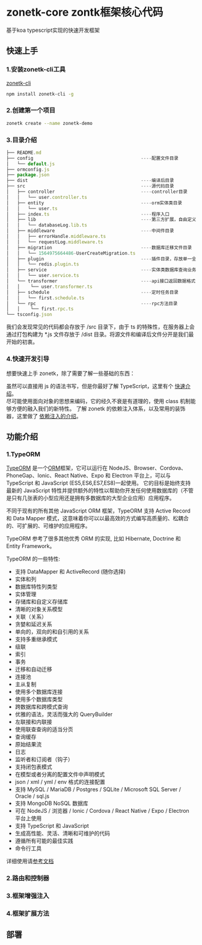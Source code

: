 # zonetk-core zontk框架核心代码
基于koa typescript实现的快速开发框架
## 快速上手

### 1.安装zonetk-cli工具
[zonetk-cli](https://github.com/yunmoon/zonetk-cli)
```bash
npm install zonetk-cli -g
```

### 2.创建第一个项目
```bash
zonetk create --name zonetk-demo
```
### 3.目录介绍
```js
├── README.md
├── config                                        ----配置文件目录
│   └── default.js
├── ormconfig.js
├── package.json
├── dist                                          ----编译后目录
├── src                                           ----源代码目录
│   ├── controller                                ----controller目录
│   │   └── user.controller.ts
│   ├── entity                                    ----orm实体类目录
│   │   └── user.ts
│   ├── index.ts                                  ----程序入口
│   ├── lib                                       ----第三方扩展，自由定义
│   │   └── databaseLog.lib.ts
│   ├── middleware                                ----中间件目录
│   │   ├── errorHandle.middleware.ts
│   │   └── requestLog.middleware.ts
│   ├── migration                                 ----数据库迁移文件目录
│   │   └── 1564975664486-UserCreateMigration.ts
│   ├── plugin                                    ----插件目录，存放单一全局实例
│   │   └── redis.plugin.ts
│   ├── service                                   ----实体类数据库查询业务
│   │   └── user.service.ts
│   └── transformer                               ----api接口返回数据格式化工具目录
│   │    └── user.transformer.ts
│   ├── schedule                                  ----定时任务目录
│   │   └── first.schedule.ts
│   └── rpc                                       ----rpc方法目录
│   │    └── first.rpc.ts
└── tsconfig.json
```
我们会发现常见的代码都会存放于 /src 目录下，由于 ts 的特殊性，在服务器上会通过打包构建为 *.js 文件存放于 /dist 目录。将源文件和编译后文件分开是我们最开始的初衷。
### 4.快速开发引导
想要快速上手 zonetk，除了需要了解一些基础的东西：

虽然可以直接用 js 的语法书写，但是你最好了解 TypeScript，这里有个 [快速介绍](https://midwayjs.org/midway/ts_start.html)。  
尽可能使用面向对象的思想来编码，它的经久不衰是有道理的，使用 class 机制能够方便的融入我们的新特性。
了解 zonetk 的依赖注入体系，以及常用的装饰器，这里做了 [依赖注入的介绍](https://midwayjs.org/midway/ioc.html)。
## 功能介绍
### 1.TypeORM
[TypeORM](https://github.com/typeorm/typeorm) 是一个[ORM](https://en.wikipedia.org/wiki/Object-relational_mapping)框架，它可以运行在 NodeJS、Browser、Cordova、PhoneGap、Ionic、React Native、Expo 和 Electron 平台上，可以与 TypeScript 和 JavaScript (ES5,ES6,ES7,ES8)一起使用。 它的目标是始终支持最新的 JavaScript 特性并提供额外的特性以帮助你开发任何使用数据库的（不管是只有几张表的小型应用还是拥有多数据库的大型企业应用）应用程序。

不同于现有的所有其他 JavaScript ORM 框架，TypeORM 支持 Active Record 和 Data Mapper 模式，这意味着你可以以最高效的方式编写高质量的、松耦合的、可扩展的、可维护的应用程序。

TypeORM 参考了很多其他优秀 ORM 的实现, 比如 Hibernate, Doctrine 和 Entity Framework。

TypeORM 的一些特性:

- 支持 DataMapper 和 ActiveRecord (随你选择)
- 实体和列
- 数据库特性列类型
- 实体管理
- 存储库和自定义存储库
- 清晰的对象关系模型
- 关联（关系）
- 贪婪和延迟关系
- 单向的，双向的和自引用的关系
- 支持多重继承模式
- 级联
- 索引
- 事务
- 迁移和自动迁移
- 连接池
- 主从复制
- 使用多个数据库连接
- 使用多个数据库类型
- 跨数据库和跨模式查询
- 优雅的语法，灵活而强大的 QueryBuilder
- 左联接和内联接
- 使用联查查询的适当分页
- 查询缓存
- 原始结果流
- 日志
- 监听者和订阅者（钩子）
- 支持闭包表模式
- 在模型或者分离的配置文件中声明模式
- json / xml / yml / env 格式的连接配置
- 支持 MySQL / MariaDB / Postgres / SQLite / Microsoft SQL Server / Oracle / sql.js
- 支持 MongoDB NoSQL 数据库
- 可在 NodeJS / 浏览器 / Ionic / Cordova / React Native / Expo / Electron 平台上使用
- 支持 TypeScript 和 JavaScript
- 生成高性能、灵活、清晰和可维护的代码
- 遵循所有可能的最佳实践
- 命令行工具  

详细使用请[参考文档](https://github.com/typeorm/typeorm/tree/master/docs/zh_CN)
### 2.路由和控制器
### 3.框架增强注入
### 4.框架扩展方法
## 部署